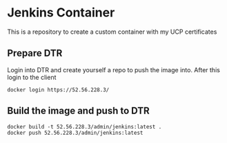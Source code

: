 # Jenkins Container
This is a repository to create a custom container with my UCP certificates

## Prepare DTR
Login into DTR and create yourself a repo to push the image into. After this login to the client

```
docker login https://52.56.228.3/
```

## Build the image and push to DTR

```
docker build -t 52.56.228.3/admin/jenkins:latest .
docker push 52.56.228.3/admin/jenkins:latest
```
